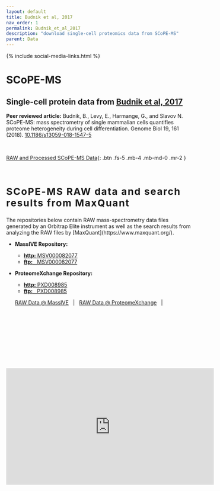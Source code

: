 ```yaml
---
layout: default
title: Budnik et al, 2017
nav_order: 1
permalink: Budnik_et_al_2017
description: "download single-cell proteomics data from SCoPE-MS"
parent: Data
---
```

{% include social-media-links.html %}

# SCoPE-MS

## Single-cell protein data from [Budnik et al, 2017](https://www.biorxiv.org/content/10.1101/102681v1)
**Peer reviewed article:** Budnik, B., Levy, E., Harmange, G., and Slavov N. SCoPE-MS: mass spectrometry of single mammalian cells quantifies proteome heterogeneity during cell differentiation. Genome Biol 19, 161 (2018). [10.1186/s13059-018-1547-5](https://doi.org/10.1186/s13059-018-1547-5)


&nbsp;


[RAW and Processed SCoPE-MS Data]({{site.baseurl}}#RAW-single-cell-protein-data){: .btn .fs-5 .mb-4 .mb-md-0 .mr-2 }



&nbsp;


<h2 style="letter-spacing: 2px; font-size: 26px;" id="RAW-single-cell-protein-data" >SCoPE-MS RAW data and search results from MaxQuant</h2>
The repositories below contain RAW mass-spectrometry data files generated by an Orbitrap Elite instrument as well as the search results from analyzing the  RAW files by [MaxQuant](https://www.maxquant.org/).


* **MassIVE Repository:**
  - [**http:**  MSV000082077](https://massive.ucsd.edu/ProteoSAFe/dataset.jsp?task=4f30cbe81fc440f79bd73f6c27f1816b)
  - [**ftp:** &nbsp; MSV000082077](ftp://massive.ucsd.edu/MSV000082077/)

* **ProteomeXchange Repository:**
  - [**http:**  PXD008985](http://proteomecentral.proteomexchange.org/cgi/GetDataset?ID=PXD008985)
  - [**ftp:** &nbsp; PXD008985](ftp://massive.ucsd.edu/MSV000082077)




  <a href="https://massive.ucsd.edu/ProteoSAFe/dataset.jsp?task=4f30cbe81fc440f79bd73f6c27f1816b" target="_blank" >RAW Data @ MassIVE</a>  &nbsp; | &nbsp;
  <a href="http://proteomecentral.proteomexchange.org/cgi/GetDataset?ID=PXD008985" target="_blank" >RAW Data @ ProteomeXchange</a>  &nbsp; | &nbsp;


&nbsp;  

&nbsp;

&nbsp;  

&nbsp;

&nbsp;

<iframe width="560" height="315" src="https://www.youtube.com/embed/D4JtnM-4Lds" title="YouTube video player" frameborder="0" allow="accelerometer; autoplay; clipboard-write; encrypted-media; gyroscope; picture-in-picture" allowfullscreen></iframe>


&nbsp;

&nbsp;

&nbsp;

&nbsp;

&nbsp;

&nbsp;

&nbsp;

&nbsp;

&nbsp;

&nbsp;

&nbsp;

&nbsp;

&nbsp;
